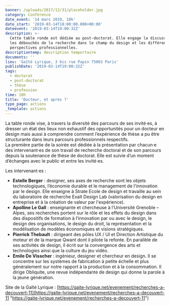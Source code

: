 ```yaml
---
banner: /uploads/2017/12/31/placeholder.jpg
category: Conférence
date_event: '14 mars 2019, 18h'
date_start: '2019-03-14T18:00:00.000+00:00'
dateevent: '2019-03-14T19:00:32Z'
description: >-
  Cette table ronde est dédiée au post-doctorat. Elle engage la discussion sur
  les débouchés de la recherche dans le champ du design et les différentes
  perspectives professionnelles.
descriptiontemp: description temportaire
documents: ''
lieu: 'Gaîté Lyrique, 3 bis rue Papin 75003 Paris'
publishDate: '2019-03-14T19:00:32Z'
tags:
  - doctorat
  - post-doctorat
  - thèse
  - profession
time: 18h
title: 'Docteur, et après ?'
type_page: actions
_template: actions
---
```


La table ronde vise, à travers la diversité des parcours de ses invité·es, à dresser un état des lieux non exhaustif des opportunités pour un docteur en design mais aussi à comprendre comment l’expérience de thèse a pu être structurante dans leurs parcours professionnels respectifs.  
La première partie de la soirée est dédiée à la présentation par chacun·e des intervenant·es de son travail de recherche doctoral et de son parcours depuis la soutenance de thèse de doctorat. Elle est suivie d’un moment d’échanges avec le public et entre les invité·es.

Les intervenant·es :

* **Estelle Berger** : designer, ses axes de recherche sont les objets technologiques, l’économie durable et le management de l’innovation par le design. Elle enseigne à Strate Ecole de design et travaille au sein du laboratoire de recherche Exalt Design Lab (valorisation du design en entreprise et à la création de valeur par l'expérience).
* **Apolline Le Gall** : enseignante et chercheuse à l’Université Grenoble – Alpes, ses recherches portent sur le rôle et les effets du design dans des dispositifs de formation à l’innovation par ou avec le design, le design des organisations, le design du droit, la représentation et la modélisation de modèles économiques et visions stratégiques.
* **Pierrick Thebault** : dirigeant des pôles UX / UI et Direction Artistique du moteur et de la marque Qwant dont il pilote la refonte. En parallèle de ses activités de design, il écrit sur la convergence des arts et technologies ainsi que la culture du jeu vidéo.
* **Emile De Visscher** : ingénieur, designer et chercheur en design. Il se concentre sur les systèmes de fabrication à petite échelle et plus généralement sur notre rapport à la production et à la consommation. Il dirige Obliquite, une revue indépendante de design qui donne la parole à la jeune génération.

Site de la Gaîté Lyrique : [https://gaite-lyrique.net/evenement/recherches-a-decouvert-11](https://gaite-lyrique.net/evenement/recherches-a-decouvert-11 "https://gaite-lyrique.net/evenement/recherches-a-decouvert-11")
